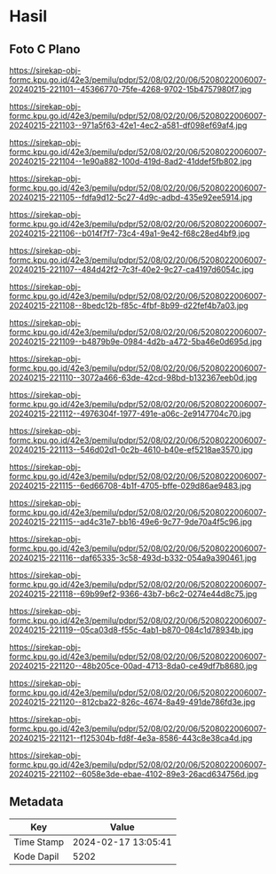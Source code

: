 # Hasil

## Foto C Plano

https://sirekap-obj-formc.kpu.go.id/42e3/pemilu/pdpr/52/08/02/20/06/5208022006007-20240215-221101--45366770-75fe-4268-9702-15b4757980f7.jpg

https://sirekap-obj-formc.kpu.go.id/42e3/pemilu/pdpr/52/08/02/20/06/5208022006007-20240215-221103--971a5f63-42e1-4ec2-a581-df098ef69af4.jpg

https://sirekap-obj-formc.kpu.go.id/42e3/pemilu/pdpr/52/08/02/20/06/5208022006007-20240215-221104--1e90a882-100d-419d-8ad2-41ddef5fb802.jpg

https://sirekap-obj-formc.kpu.go.id/42e3/pemilu/pdpr/52/08/02/20/06/5208022006007-20240215-221105--fdfa9d12-5c27-4d9c-adbd-435e92ee5914.jpg

https://sirekap-obj-formc.kpu.go.id/42e3/pemilu/pdpr/52/08/02/20/06/5208022006007-20240215-221106--b014f7f7-73c4-49a1-9e42-f68c28ed4bf9.jpg

https://sirekap-obj-formc.kpu.go.id/42e3/pemilu/pdpr/52/08/02/20/06/5208022006007-20240215-221107--484d42f2-7c3f-40e2-9c27-ca4197d6054c.jpg

https://sirekap-obj-formc.kpu.go.id/42e3/pemilu/pdpr/52/08/02/20/06/5208022006007-20240215-221108--8bedc12b-f85c-4fbf-8b99-d22fef4b7a03.jpg

https://sirekap-obj-formc.kpu.go.id/42e3/pemilu/pdpr/52/08/02/20/06/5208022006007-20240215-221109--b4879b9e-0984-4d2b-a472-5ba46e0d695d.jpg

https://sirekap-obj-formc.kpu.go.id/42e3/pemilu/pdpr/52/08/02/20/06/5208022006007-20240215-221110--3072a466-63de-42cd-98bd-b132367eeb0d.jpg

https://sirekap-obj-formc.kpu.go.id/42e3/pemilu/pdpr/52/08/02/20/06/5208022006007-20240215-221112--4976304f-1977-491e-a06c-2e9147704c70.jpg

https://sirekap-obj-formc.kpu.go.id/42e3/pemilu/pdpr/52/08/02/20/06/5208022006007-20240215-221113--546d02d1-0c2b-4610-b40e-ef5218ae3570.jpg

https://sirekap-obj-formc.kpu.go.id/42e3/pemilu/pdpr/52/08/02/20/06/5208022006007-20240215-221115--6ed66708-4b1f-4705-bffe-029d86ae9483.jpg

https://sirekap-obj-formc.kpu.go.id/42e3/pemilu/pdpr/52/08/02/20/06/5208022006007-20240215-221115--ad4c31e7-bb16-49e6-9c77-9de70a4f5c96.jpg

https://sirekap-obj-formc.kpu.go.id/42e3/pemilu/pdpr/52/08/02/20/06/5208022006007-20240215-221116--daf65335-3c58-493d-b332-054a9a390461.jpg

https://sirekap-obj-formc.kpu.go.id/42e3/pemilu/pdpr/52/08/02/20/06/5208022006007-20240215-221118--69b99ef2-9366-43b7-b6c2-0274e44d8c75.jpg

https://sirekap-obj-formc.kpu.go.id/42e3/pemilu/pdpr/52/08/02/20/06/5208022006007-20240215-221119--05ca03d8-f55c-4ab1-b870-084c1d78934b.jpg

https://sirekap-obj-formc.kpu.go.id/42e3/pemilu/pdpr/52/08/02/20/06/5208022006007-20240215-221120--48b205ce-00ad-4713-8da0-ce49df7b8680.jpg

https://sirekap-obj-formc.kpu.go.id/42e3/pemilu/pdpr/52/08/02/20/06/5208022006007-20240215-221120--812cba22-826c-4674-8a49-491de786fd3e.jpg

https://sirekap-obj-formc.kpu.go.id/42e3/pemilu/pdpr/52/08/02/20/06/5208022006007-20240215-221121--f125304b-fd8f-4e3a-8586-443c8e38ca4d.jpg

https://sirekap-obj-formc.kpu.go.id/42e3/pemilu/pdpr/52/08/02/20/06/5208022006007-20240215-221102--6058e3de-ebae-4102-89e3-26acd634756d.jpg


## Metadata

| Key        | Value               |
| ---------- | ------------------- |
| Time Stamp | 2024-02-17 13:05:41 |
| Kode Dapil | 5202                |




